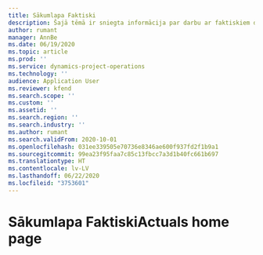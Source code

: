 ```yaml
---
title: Sākumlapa Faktiski
description: Šajā tēmā ir sniegta informācija par darbu ar faktiskiem datiem projekta operācijās.
author: rumant
manager: AnnBe
ms.date: 06/19/2020
ms.topic: article
ms.prod: ''
ms.service: dynamics-project-operations
ms.technology: ''
audience: Application User
ms.reviewer: kfend
ms.search.scope: ''
ms.custom: ''
ms.assetid: ''
ms.search.region: ''
ms.search.industry: ''
ms.author: rumant
ms.search.validFrom: 2020-10-01
ms.openlocfilehash: 031ee339505e70736e8346ae600f937fd2f1b9a1
ms.sourcegitcommit: 99ea23f95faa7c85c13fbcc7a3d1b40fc661b697
ms.translationtype: HT
ms.contentlocale: lv-LV
ms.lasthandoff: 06/22/2020
ms.locfileid: "3753601"
---
```

# <a name="actuals-home-page"></a><span data-ttu-id="b1ed4-103">Sākumlapa Faktiski</span><span class="sxs-lookup"><span data-stu-id="b1ed4-103">Actuals home page</span></span>

